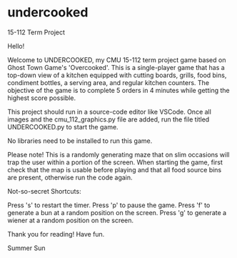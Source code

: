 # undercooked
15-112 Term Project

Hello! 

Welcome to UNDERCOOKED, my CMU 15-112 term project game based on Ghost Town Game's 'Overcooked'. This is a single-player game that has a top-down view of a kitchen equipped with cutting boards, grills, food bins, condiment bottles, a serving area, and regular kitchen counters. The objective of the game is to complete 5 orders in 4 minutes while getting the highest score possible. 

This project should run in a source-code editor like VSCode. Once all images and the cmu_112_graphics.py file are added, run the file titled UNDERCOOKED.py to start the game. 

No libraries need to be installed to run this game. 

Please note! This is a randomly generating maze that on slim occasions will trap the user within a portion of the screen. When starting the game, first check that the map is usable before playing and that all food source bins are present, otherwise run the code again. 

Not-so-secret Shortcuts:

Press 's' to restart the timer.
Press 'p' to pause the game.
Press 'f' to generate a bun at a random position on the screen.
Press 'g' to generate a wiener at a random position on the screen.

Thank you for reading! Have fun.

Summer Sun

